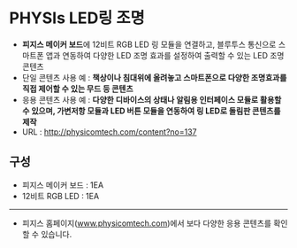 PHYSIs LED링 조명
==========================

- **피지스 메이커 보드**에 12비트 RGB LED 링 모듈을 연결하고, 블루투스 통신으로 스마트폰 앱과 연동하여 다양한 LED 조명 효과를 설정하여 출력할 수 있는 LED 조명 콘텐츠
- 단일 콘텐츠 사용 예 : **책상이나 침대위에 올려놓고 스마트폰으로 다양한 조명효과를 직접 제어할 수 있는 무드 등 콘텐츠**
- 응용 콘텐츠 사용 예 : **다양한 디바이스의 상태나 알림용 인터페이스 모듈로 활용할 수 있으며, 가변저항 모듈과 LED 버튼 모듈을 연동하여 링 LED로 돌림판 콘텐츠를 제작**
- URL : http://physicomtech.com/content?no=137


구성
---------------------------
- 피지스 메이커 보드 : 1EA
- 12비트 RGB LED : 1EA
---------------------------
- 피지스 홈페이지(www.physicomtech.com)에서 보다 다양한 응용 콘텐츠를 확인할 수 있습니다.
